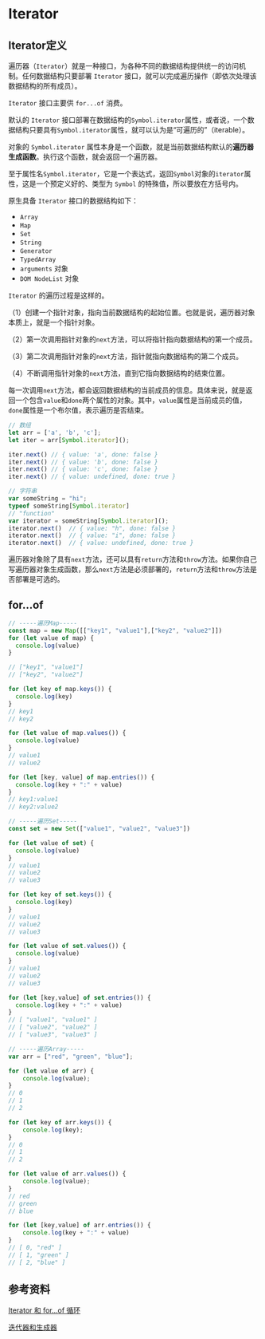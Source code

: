 # Iterator

## Iterator定义

遍历器（`Iterator`）就是一种接口，为各种不同的数据结构提供统一的访问机制。任何数据结构只要部署 `Iterator` 接口，就可以完成遍历操作（即依次处理该数据结构的所有成员）。

`Iterator` 接口主要供 `for...of` 消费。

默认的 `Iterator` 接口部署在数据结构的`Symbol.iterator`属性，或者说，一个数据结构只要具有`Symbol.iterator`属性，就可以认为是“可遍历的”（iterable）。

对象的 `Symbol.iterator` 属性本身是一个函数，就是当前数据结构默认的**遍历器生成函数**。执行这个函数，就会返回一个遍历器。

至于属性名`Symbol.iterator`，它是一个表达式，返回`Symbol`对象的`iterator`属性，这是一个预定义好的、类型为 `Symbol` 的特殊值，所以要放在方括号内。

原生具备 `Iterator` 接口的数据结构如下：

- `Array`
- `Map`
- `Set`
- `String`
- `Generator`
- `TypedArray`
- `arguments` 对象
- `DOM NodeList` 对象

`Iterator` 的遍历过程是这样的。

（1）创建一个指针对象，指向当前数据结构的起始位置。也就是说，遍历器对象本质上，就是一个指针对象。

（2）第一次调用指针对象的`next`方法，可以将指针指向数据结构的第一个成员。

（3）第二次调用指针对象的`next`方法，指针就指向数据结构的第二个成员。

（4）不断调用指针对象的`next`方法，直到它指向数据结构的结束位置。

每一次调用`next`方法，都会返回数据结构的当前成员的信息。具体来说，就是返回一个包含`value`和`done`两个属性的对象。其中，`value`属性是当前成员的值，`done`属性是一个布尔值，表示遍历是否结束。

```js
// 数组
let arr = ['a', 'b', 'c'];
let iter = arr[Symbol.iterator]();

iter.next() // { value: 'a', done: false }
iter.next() // { value: 'b', done: false }
iter.next() // { value: 'c', done: false }
iter.next() // { value: undefined, done: true }

// 字符串
var someString = "hi";
typeof someString[Symbol.iterator]
// "function"
var iterator = someString[Symbol.iterator]();
iterator.next()  // { value: "h", done: false }
iterator.next()  // { value: "i", done: false }
iterator.next()  // { value: undefined, done: true }
```

遍历器对象除了具有`next`方法，还可以具有`return`方法和`throw`方法。如果你自己写遍历器对象生成函数，那么`next`方法是必须部署的，`return`方法和`throw`方法是否部署是可选的。

## for...of

```js
// -----遍历Map-----
const map = new Map([["key1", "value1"],["key2", "value2"]])
for (let value of map) {
  console.log(value)
}

// ["key1", "value1"]
// ["key2", "value2"]

for (let key of map.keys()) {
  console.log(key)
}
// key1
// key2

for (let value of map.values()) {
  console.log(value)
}
// value1
// value2

for (let [key, value] of map.entries()) {
  console.log(key + ":" + value)
}
// key1:value1
// key2:value2
```

```js
// -----遍历Set-----
const set = new Set(["value1", "value2", "value3"])

for (let value of set) {
  console.log(value)
}
// value1
// value2
// value3

for (let key of set.keys()) {
  console.log(key)
}
// value1
// value2
// value3

for (let value of set.values()) {
  console.log(value)
}
// value1
// value2
// value3

for (let [key,value] of set.entries()) {
  console.log(key + ":" + value)
}
// [ "value1", "value1" ]
// [ "value2", "value2" ]
// [ "value3", "value3" ]
```

```js
// -----遍历Array-----
var arr = ["red", "green", "blue"];

for (let value of arr) {
    console.log(value);
}
// 0
// 1
// 2

for (let key of arr.keys()) {
    console.log(key);
}
// 0
// 1
// 2

for (let value of arr.values()) {
    console.log(value);
}
// red
// green
// blue

for (let [key,value] of arr.entries()) {
    console.log(key + ":" + value)
}
// [ 0, "red" ]
// [ 1, "green" ]
// [ 2, "blue" ]
```

## 参考资料

[Iterator 和 for…of 循环](https://www.bookstack.cn/read/es6-3rd/spilt.1.docs-iterator.md)

[迭代器和生成器](https://developer.mozilla.org/zh-CN/docs/Web/JavaScript/Guide/Iterators_and_generators)
